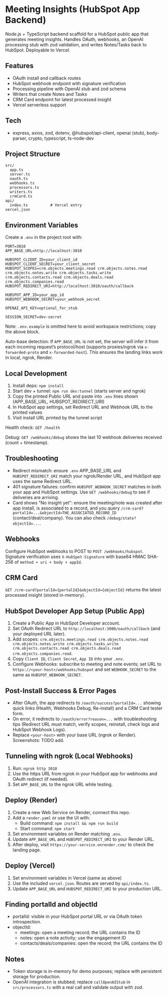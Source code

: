 # Meeting Insights (HubSpot App Backend)

Node.js + TypeScript backend scaffold for a HubSpot public app that generates meeting insights. Handles OAuth, webhooks, an OpenAI processing stub with zod validation, and writes Notes/Tasks back to HubSpot. Deployable to Vercel.

## Features
- OAuth install and callback routes
- HubSpot webhook endpoint with signature verification
- Processing pipeline with OpenAI stub and zod schema
- Writers that create Notes and Tasks
- CRM Card endpoint for latest processed insight
- Vercel serverless support

## Tech
- express, axios, zod, dotenv, @hubspot/api-client, openai (stub), body-parser, crypto, typescript, ts-node-dev

## Project Structure
```
src/
  app.ts
  server.ts
  oauth.ts
  webhooks.ts
  processors.ts
  writers.ts
  crmCard.ts
api/
  index.ts          # Vercel entry
vercel.json
```

## Environment Variables

Create a `.env` in the project root with:

```
PORT=3010
APP_BASE_URL=http://localhost:3010

HUBSPOT_CLIENT_ID=your_client_id
HUBSPOT_CLIENT_SECRET=your_client_secret
HUBSPOT_SCOPES=crm.objects.meetings.read crm.objects.notes.read crm.objects.notes.write crm.objects.tasks.write crm.objects.contacts.read crm.objects.deals.read crm.objects.companies.read
HUBSPOT_REDIRECT_URI=http://localhost:3010/oauth/callback

HUBSPOT_APP_ID=your_app_id
HUBSPOT_WEBHOOK_SECRET=your_webhook_secret

OPENAI_API_KEY=optional_for_stub

SESSION_SECRET=dev-secret
```

Note: `.env.example` is omitted here to avoid workspace restrictions; copy the above block.

Auto-base detection: If `APP_BASE_URL` is not set, the server will infer it from each incoming request’s protocol/host (supports proxies/ngrok via `x-forwarded-proto` and `x-forwarded-host`). This ensures the landing links work in local, ngrok, Render.

## Local Development
1. Install deps: `npm install`
2. Start dev + tunnel: `npm run dev:tunnel` (starts server and ngrok)
3. Copy the printed Public URL and paste into `.env` lines shown (APP_BASE_URL, HUBSPOT_REDIRECT_URI)
4. In HubSpot app settings, set Redirect URL and Webhook URL to the printed values
5. Visit install URL printed by the tunnel script

Health check: `GET /health`

Debug: `GET /webhooks/debug` shows the last 10 webhook deliveries received (count + timestamp).

## Troubleshooting
- Redirect mismatch: ensure `.env` APP_BASE_URL and `HUBSPOT_REDIRECT_URI` match your ngrok/Render URL, and HubSpot app uses the same Redirect URL.
- 401 signature failures: confirm `HUBSPOT_WEBHOOK_SECRET` matches in both your app and HubSpot settings. Use `GET /webhooks/debug` to see if deliveries are arriving.
- Card shows "No insight yet": ensure the meeting/note was created after app install, is associated to a record, and you query `/crm-card?portalId=...&objectId=THE_ASSOCIATED_RECORD_ID` (contact/deal/company). You can also check `/debug/state?objectId=...`.

## Webhooks
Configure HubSpot webhooks to POST to `POST /webhooks/hubspot`. Signature verification uses `X-HubSpot-Signature` with base64 HMAC SHA-256 of `method + uri + body + appId`.

## CRM Card
`GET /crm-card?portalId={portalId}&objectId={objectId}` returns the latest processed insight (stored in-memory).

## HubSpot Developer App Setup (Public App)
1. Create a Public App in HubSpot Developer account.
2. Set OAuth Redirect URL to `http://localhost:3000/oauth/callback` (and your deployed URL later).
3. Add scopes: `crm.objects.meetings.read crm.objects.notes.read crm.objects.notes.write crm.objects.tasks.write crm.objects.contacts.read crm.objects.deals.read crm.objects.companies.read`.
4. Copy `Client ID`, `Client Secret`, `App ID` into your `.env`.
5. Configure Webhooks: subscribe to meeting and note events; set URL to `https://<your-host>/webhooks/hubspot` and set `WEBHOOK_SECRET` to the same as `HUBSPOT_WEBHOOK_SECRET`.

## Post-Install Success & Error Pages
- After OAuth, the app redirects to `/oauth/success?portalId=...` showing quick links (Health, Webhooks Debug, Re-install) and a CRM Card tester form.
- On error, it redirects to `/oauth/error?reason=...` with troubleshooting tips (Redirect URL must match, verify scopes, reinstall, check logs and HubSpot Webhook Logs).
- Replace `<your-host>` with your base URL (ngrok or Render). Screenshots: TODO add.

## Tunneling with ngrok (Local Webhooks)
1. Run: `ngrok http 3010`
2. Use the https URL from ngrok in your HubSpot app for webhooks and OAuth redirect (if needed).
3. Set `APP_BASE_URL` to the ngrok URL while testing.

## Deploy (Render)
1. Create a new Web Service on Render, connect this repo.
2. Add a `render.yaml` or use the UI with:
   - Build command: `npm install && npm run build`
   - Start command: `npm start`
3. Set environment variables on Render matching `.env`.
4. Update `APP_BASE_URL` and `HUBSPOT_REDIRECT_URI` to your Render URL.
5. After deploy, visit `https://your-service.onrender.com/` to check the landing page.

## Deploy (Vercel)
1. Set environment variables in Vercel (same as above)
2. Use the included `vercel.json`. Routes are served by `api/index.ts`.
3. Update `APP_BASE_URL` and `HUBSPOT_REDIRECT_URI` to your production URL.

## Finding portalId and objectId
- portalId: visible in your HubSpot portal URL or via OAuth token introspection.
- objectId:
  - meetings: open a meeting record; the URL contains the ID
  - notes: open a note activity; use the engagement ID
  - contacts/deals/companies: open the record; the URL contains the ID

## Notes
- Token storage is in-memory for demo purposes; replace with persistent storage for production.
- OpenAI integration is stubbed; replace `callOpenAIStub` in `src/processors.ts` with a real call and validate output with zod.